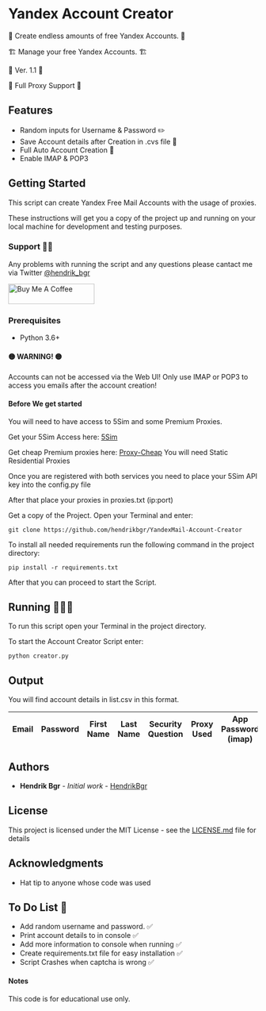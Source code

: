 # Yandex Account Creator

🚀 Create endless amounts of free Yandex Accounts. 🚀

🏗 Manage your free Yandex Accounts. 🏗

📌 Ver. 1.1 📌

🤖 Full Proxy Support 🤖

## Features

- Random inputs for Username & Password ✏️
- Save Account details after Creation in .cvs file 🧾
- Full Auto Account Creation 🤖
- Enable IMAP & POP3

## Getting Started

This script can create Yandex Free Mail Accounts with the usage of proxies.

These instructions will get you a copy of the project up and running on your local machine for development and testing purposes.

### Support 👨‍💻

Any problems with running the script and any questions please cantact me via Twitter [@hendrik_bgr](https://twitter.com/Hendrik_bgr)

<a href="https://www.buymeacoffee.com/hendrikbgr" target="_blank"><img src="https://cdn.buymeacoffee.com/buttons/default-orange.png" alt="Buy Me A Coffee" height="41" width="174"></a>

### Prerequisites

- Python 3.6+

#### 🟡 WARNING! 🟡

Accounts can not be accessed via the Web UI!
Only use IMAP or POP3 to access you emails after the account creation!

#### Before We get started

You will need to have access to 5Sim and some Premium Proxies.

Get your 5Sim Access here: [5Sim](https://5sim.net)

Get cheap Premium proxies here: [Proxy-Cheap](https://app.proxy-cheap.com/r/4l2Djs)
You will need Static Residential Proxies

Once you are registered with both services you need to place your 5Sim API key into the config.py file

After that place your proxies in proxies.txt (ip:port)

Get a copy of the Project. Open your Terminal and enter:

```
git clone https://github.com/hendrikbgr/YandexMail-Account-Creator
```

To install all needed requirements run the following command in the project directory:

```
pip install -r requirements.txt
```

After that you can proceed to start the Script.

## Running 🏃🏽‍♂️

To run this script open your Terminal in the project directory.

To start the Account Creator Script enter:

```
python creator.py
```

## Output

You will find account details in list.csv in this format.

| Email | Password | First Name | Last Name | Security Question | Proxy Used | App Password (imap) | Phone Number Used | Phone Number ID |
| ----- | -------- | ---------- | --------- | ----------------- | ---------- | ------------------- | ----------------- | --------------- |

## Authors

- **Hendrik Bgr** - _Initial work_ - [HendrikBgr](https://github.com/hendrikbgr)

## License

This project is licensed under the MIT License - see the [LICENSE.md](LICENSE.md) file for details

## Acknowledgments

- Hat tip to anyone whose code was used

## To Do List 📝

- Add random username and password. ✅
- Print account details to in console ✅
- Add more information to console when running ✅
- Create requirements.txt file for easy installation ✅
- Script Crashes when captcha is wrong ✅

#### Notes

This code is for educational use only.
